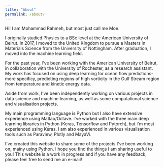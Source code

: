 ```yaml
---
title: "About"
permalink: /about/
---
```


Hi! I am Mohammad Rahmeh, but most just call me Moe.

I originally studied Physics to a BSc level at the American University of Beirut. In 2017, I moved to the United Kingdom to pursue a Masters in Materials Science from the University of Nottingham. After graduation, I moved into the machine learning field.

For the past year, I've been working with the American University of Beirut, in collaboration with the University of Rochester, as a research assistant. My work has focused on using deep learning for ocean flow predictions- more specificy, predicting regions of high vorticity in the Gulf Stream region from temperature and kinetic energy data.

Aside from work, I've been independently working on various projects in data science and machine learning, as well as some computational science and visualisation projects.

My main programming language is Python but I also have extensive experience using Matlab/Octave. I've worked with the three main deep learning libraries in Python (Keras, Tensorflow and Pytorch), but I'm most experienced using Keras. I am also experienced in various visualisation tools such as Paraview, Plotly and MayaVi.

I've created this website to share some of the projects I've been working on, mainy using Python. I hope you find the things I am sharing useful to you! This website is a work in progress and if you have any feedback, please feel free to send me an e-mail!




